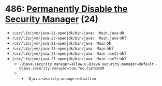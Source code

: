 # 486: [Permanently Disable the Security Manager](https://openjdk.org/jeps/486) (24)

 * `/usr/lib/jvm/java-21-openjdk/bin/javac  Main.java` ok
 * `/usr/lib/jvm/java-25-openjdk/bin/javac  Main.java` ok?
 * `/usr/lib/jvm/java-21-openjdk/bin/java  Main` ok
 * `/usr/lib/jvm/java-25-openjdk/bin/java  Main` ok?
 * `/usr/lib/jvm/java-21-openjdk/bin/java  Main useIt` ok?
 * `/usr/lib/jvm/java-25-openjdk/bin/java  Main useIt` ok?
   * `-Djava.security.manager=allow` x `-Djava.security.manager=default` `-Djava.security.manager=com.foo.CustomSM`
   * + `-Djava.security.manager=disallow`

